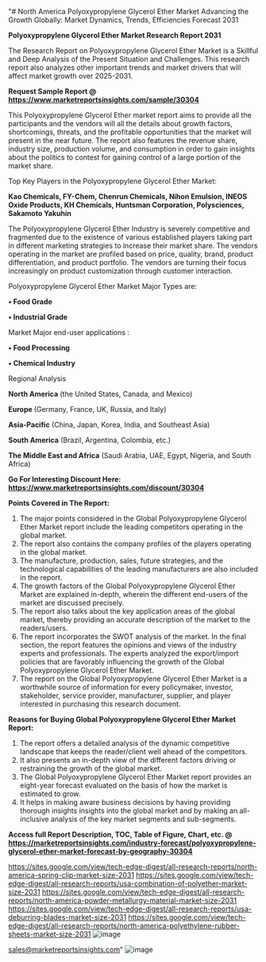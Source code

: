 "# North America Polyoxypropylene Glycerol Ether Market Advancing the Growth Globally: Market Dynamics, Trends, Efficiencies Forecast 2031

<strong>Polyoxypropylene Glycerol Ether Market Research Report 2031</strong>

The Research Report on Polyoxypropylene Glycerol Ether Market is a Skillful and Deep Analysis of the Present Situation and Challenges. This research report also analyzes other important trends and market drivers that will affect market growth over 2025-2031.

<strong>Request Sample Report @ <a href=https://www.marketreportsinsights.com/sample/30304>https://www.marketreportsinsights.com/sample/30304</a></strong>

This Polyoxypropylene Glycerol Ether market report aims to provide all the participants and the vendors will all the details about growth factors, shortcomings, threats, and the profitable opportunities that the market will present in the near future. The report also features the revenue share, industry size, production volume, and consumption in order to gain insights about the politics to contest for gaining control of a large portion of the market share.

Top Key Players in the Polyoxypropylene Glycerol Ether Market:

<strong>Kao Chemicals, FY-Chem, Chenrun Chemicals, Nihon Emulsion, INEOS Oxide Products, KH Chemicals, Huntsman Corporation, Polysciences, Sakamoto Yakuhin</strong>

The Polyoxypropylene Glycerol Ether Industry is severely competitive and fragmented due to the existence of various established players taking part in different marketing strategies to increase their market share. The vendors operating in the market are profiled based on price, quality, brand, product differentiation, and product portfolio. The vendors are turning their focus increasingly on product customization through customer interaction.

Polyoxypropylene Glycerol Ether Market Major Types are:

<strong>• Food Grade

• Industrial Grade</strong>

Market Major end-user applications :

<strong>• Food Processing

• Chemical Industry</strong>

Regional Analysis

</u><strong><b>North America</b></strong> (the United States, Canada, and Mexico)

<strong><b>Europe </b></strong>(Germany, France, UK, Russia, and Italy)

<strong><b>Asia-Pacific</b></strong> (China, Japan, Korea, India, and Southeast Asia)

<strong><b>South America</b></strong> (Brazil, Argentina, Colombia, etc.)

<strong><b>The Middle East and Africa</b></strong> (Saudi Arabia, UAE, Egypt, Nigeria, and South Africa)

<strong>Go For Interesting Discount Here: <a href=https://www.marketreportsinsights.com/discount/30304>https://www.marketreportsinsights.com/discount/30304</a></strong>

<strong>Points Covered in The Report:</strong>
<ol>
  <li>The major points considered in the Global Polyoxypropylene Glycerol Ether Market report include the leading competitors operating in the global market.</li>
  <li>The report also contains the company profiles of the players operating in the global market.</li>
  <li>The manufacture, production, sales, future strategies, and the technological capabilities of the leading manufacturers are also included in the report.</li>
  <li>The growth factors of the Global Polyoxypropylene Glycerol Ether Market are explained in-depth, wherein the different end-users of the market are discussed precisely.</li>
  <li>The report also talks about the key application areas of the global market, thereby providing an accurate description of the market to the readers/users.</li>
  <li>The report incorporates the SWOT analysis of the market. In the final section, the report features the opinions and views of the industry experts and professionals. The experts analyzed the export/import policies that are favorably influencing the growth of the Global Polyoxypropylene Glycerol Ether Market.</li>
  <li>The report on the Global Polyoxypropylene Glycerol Ether Market is a worthwhile source of information for every policymaker, investor, stakeholder, service provider, manufacturer, supplier, and player interested in purchasing this research document.</li>
</ol>
<strong>Reasons for Buying Global Polyoxypropylene Glycerol Ether Market Report:</strong>

<ol>
  <li>The report offers a detailed analysis of the dynamic competitive landscape that keeps the reader/client well ahead of the competitors.</li>
  <li>It also presents an in-depth view of the different factors driving or restraining the growth of the global market.</li>
  <li>The Global Polyoxypropylene Glycerol Ether Market report provides an eight-year forecast evaluated on the basis of how the market is estimated to grow.</li>
  <li>It helps in making aware business decisions by having providing thorough insights insights into the global market and by making an all-inclusive analysis of the key market segments and sub-segments.</li>
</ol>
<strong>Access full Report Description, TOC, Table of Figure, Chart, etc. @ <a href=https://marketreportsinsights.com/industry-forecast/polyoxypropylene-glycerol-ether-market-forecast-by-geography-30304>https://marketreportsinsights.com/industry-forecast/polyoxypropylene-glycerol-ether-market-forecast-by-geography-30304</a></strong>


<a href=https://sites.google.com/view/tech-edge-digest/all-research-reports/north-america-spring-clip-market-size-2031>https://sites.google.com/view/tech-edge-digest/all-research-reports/north-america-spring-clip-market-size-2031</a>
<a href=https://sites.google.com/view/tech-edge-digest/all-research-reports/usa-combination-of-polyether-market-size-2031>https://sites.google.com/view/tech-edge-digest/all-research-reports/usa-combination-of-polyether-market-size-2031</a>
<a href=https://sites.google.com/view/tech-edge-digest/all-research-reports/north-america-powder-metallurgy-material-market-size-2031>https://sites.google.com/view/tech-edge-digest/all-research-reports/north-america-powder-metallurgy-material-market-size-2031</a>
<a href=https://sites.google.com/view/tech-edge-digest/all-research-reports/usa-deburring-blades-market-size-2031>https://sites.google.com/view/tech-edge-digest/all-research-reports/usa-deburring-blades-market-size-2031</a>
<a href=https://sites.google.com/view/tech-edge-digest/all-research-reports/north-america-polyethylene-rubber-sheets-market-size-2031>https://sites.google.com/view/tech-edge-digest/all-research-reports/north-america-polyethylene-rubber-sheets-market-size-2031</a>
![image](https://github.com/user-attachments/assets/8c128769-435d-428b-b940-dc595f1488c2)


sales@marketreportsinsights.com"
![image](https://github.com/user-attachments/assets/c99d4c24-d7b5-485e-8e18-db814fcd4239)
